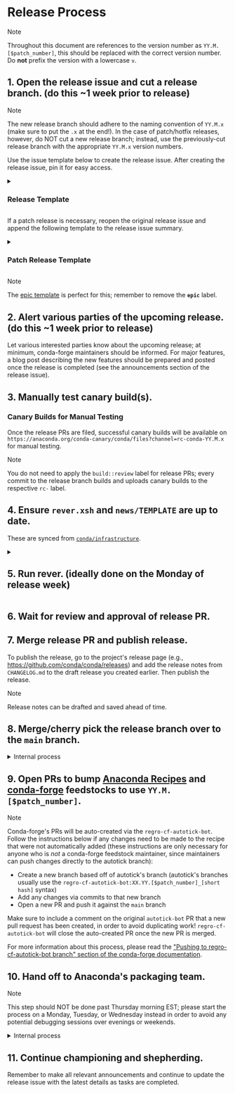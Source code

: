 <!-- edit this in https://github.com/conda/infrastructure -->

[epic template]: https://github.com/conda/conda/issues/new?assignees=&labels=epic&template=epic.yml
[compare]: https://github.com/conda/conda/compare
[new release]: https://github.com/conda/conda/releases/new
[infrastructure]: https://github.com/conda/infrastructure
[rever docs]: https://regro.github.io/rever-docs
[release docs]: https://docs.github.com/en/repositories/releasing-projects-on-github/automatically-generated-release-notes
[merge conflicts]: https://docs.github.com/en/pull-requests/collaborating-with-pull-requests/addressing-merge-conflicts/about-merge-conflicts
[Anaconda Recipes]: https://github.com/AnacondaRecipes/conda-feedstock
[conda-forge]: https://github.com/conda-forge/conda-feedstock

# Release Process

> [!NOTE]
> Throughout this document are references to the version number as `YY.M.[$patch_number]`, this should be replaced with the correct version number. Do **not** prefix the version with a lowercase `v`.

## 1. Open the release issue and cut a release branch. (do this ~1 week prior to release)

> [!NOTE]
> The new release branch should adhere to the naming convention of `YY.M.x` (make sure to put the `.x` at the end!). In the case of patch/hotfix releases, however, do NOT cut a new release branch; instead, use the previously-cut release branch with the appropriate `YY.M.x` version numbers.

Use the issue template below to create the release issue. After creating the release issue, pin it for easy access.

<details>
<summary><h3>Release Template</h3></summary>

```markdown
### Summary

Placeholder for `conda YY.M.x` release.

| Pilot | <pilot> |
|---|---|
| Co-pilot | <copilot> |

### Tasks

[milestone]: https://github.com/conda/conda/milestone/<milestone>
[process]: https://github.com/conda/conda/blob/main/RELEASE.md
[releases]: https://github.com/conda/conda/releases
[main]: https://github.com/AnacondaRecipes/conda-feedstock
[conda-forge]: https://github.com/conda-forge/conda-feedstock
[ReadTheDocs]: https://readthedocs.com/projects/continuumio-conda/

<details open>  <!-- feel free to remove the open attribute once this section is completed -->
<summary><h4>The week before release week</h4></summary>

- [ ] Create release branch (named `YY.M.x`)
- [ ] Ensure release candidates are being successfully built (see `conda-canary/label/rc-conda-YY.M.x`)
- [ ] [Complete outstanding PRs][milestone]
- [ ] Test release candidates
    <!-- indicate here who has signed off on testing -->

</details>

<details open>  <!-- feel free to remove the open attribute once this section is completed -->
<summary><h4>Release week</h4></summary>

- [ ] Create release PR (see [release process][process])
- [ ] [Publish release][releases]
- [ ] Merge `YY.M.x` back into `main`
- [ ] Activate the `YY.M.x` branch on [ReadTheDocs][ReadTheDocs]
- [ ] Feedstocks
    - [ ] Bump version & update dependencies/tests in [Anaconda, Inc.'s feedstock][main]
    - [ ] Bump version & update dependencies/tests in [conda-forge feedstock][conda-forge]
    <!-- link any other feedstock PRs here -->
- [ ] Hand off to the Anaconda packaging team
- [ ] Announce release
    - Blog Post (optional)
        - [ ] conda.org (link to pull request)
    - Long form
        - [ ] Create release [announcement draft](https://github.com/conda/communications)
        - [ ] [Discourse](https://conda.discourse.group/)
        - [ ] [Matrix (conda/conda)](https://matrix.to/#/#conda_conda:gitter.im) (this auto posts from Discourse)
    - Summary
        - [ ] [Twitter](https://twitter.com/condaproject)

</details>
```
</details>

If a patch release is necessary, reopen the original release issue and append the following template to the release issue summary.

<details>
<summary><h3>Patch Release Template</h3></summary>

```markdown
<details open>  <!-- feel free to remove the open attribute once this section is completed -->
<summary><h4>Patch YY.M.[$patch_number]</h4></summary>

- [ ] <!-- list issues & PRs that need to be resolved here -->
- [ ] Create release PR (see [release process][process])
- [ ] [Publish release][releases]
- [ ] Merge `YY.M.x` back into `main`
- [ ] Feedstocks
    - [ ] Bump version & update dependencies/tests in [Anaconda, Inc.'s feedstock][main]
    - [ ] Bump version & update dependencies/tests in [conda-forge feedstock][conda-forge]
- [ ] Hand off to the Anaconda packaging team

</details>
```

</details>

> [!NOTE]
> The [epic template][epic template] is perfect for this; remember to remove the **`epic`** label.

## 2. Alert various parties of the upcoming release. (do this ~1 week prior to release)

Let various interested parties know about the upcoming release; at minimum, conda-forge maintainers should be informed. For major features, a blog post describing the new features should be prepared and posted once the release is completed (see the announcements section of the release issue).

## 3. Manually test canary build(s).

### Canary Builds for Manual Testing

Once the release PRs are filed, successful canary builds will be available on `https://anaconda.org/conda-canary/conda/files?channel=rc-conda-YY.M.x` for manual testing.

> [!NOTE]
> You do not need to apply the `build::review` label for release PRs; every commit to the release branch builds and uploads canary builds to the respective `rc-` label.

## 4. Ensure `rever.xsh` and `news/TEMPLATE` are up to date.

These are synced from [`conda/infrastructure`][infrastructure].

<details>
<summary><h2>5. Run rever. (ideally done on the Monday of release week)</h2></summary>

Currently, there are only 2 activities we use rever for, (1) aggregating the authors and (2) updating the changelog. Aggregating the authors can be an error-prone process and also suffers from builtin race conditions (_i.e._, to generate an updated `.authors.yml` we need an updated `.mailmap` but to have an updated `.mailmap` we need an updated `.authors.yml`). This is why the following steps are very heavy-handed (and potentially repetitive) in running rever commands, undoing commits, squashing/reordering commits, etc.

1. Install [`rever`][rever docs] and activate the environment:

    ```bash
    $ conda create -n rever conda-forge::rever
    $ conda activate rever
    (rever) $
    ```

2. Clone and `cd` into the repository if you haven't done so already:

    ```bash
    (rever) $ git clone git@github.com:/conda.git
    (rever) $ cd conda
    ```

2. Fetch the latest changes from the remote and checkout the release branch created a week ago:

    ```bash
    (rever) $ git fetch upstream
    (rever) $ git checkout YY.M.x
    ```

2. Create a versioned branch, this is where rever will make its changes:

    ```bash
    (rever) $ git checkout -b changelog-YY.M.[$patch_number]
    ```

2. Run `rever --activities authors <VERSION>`:

    > **Note:** <!-- GH doesn't support nested admonitions, see https://github.com/orgs/community/discussions/16925 -->
    > Include `--force` when re-running any rever commands for the same `<VERSION>`, otherwise, rever will skip the activity and no changes will be made (i.e., rever remembers if an activity has been run for a given version).

    ```bash
    (rever) $ rever --activities authors --force <VERSION>
    ```

    - If rever finds that any of the authors are not correctly represented in `.authors.yml` it will produce an error. If the author that the error pertains to is:
        - **a new contributor**: the snippet suggested by rever should be added to the `.authors.yml` file.
        - **an existing contributor**, a result of using a new name/email combo: find the existing author in `.authors.yml` and add the new name/email combo to that author's `aliases` and `alterative_emails`.

    - Once you have successfully run `rever --activities authors` with no errors, review the commit made by rever. This commit will contain updates to one or more of the author files (`.authors.yml`, `.mailmap`, and `AUTHORS.md`). Due to the race condition between `.authors.yml` and `.mailmap`, we want to extract changes made to any of the following keys in `.authors.yml` and commit them separately from the other changes in the rever commit:
        -  `name`
        -  `email`
        -  `github`
        -  `aliases`
        -  `alternate_emails`

      Other keys (e.g., `num_commits` and `first_commit`) do not need to be included in this separate commit as they will be overwritten by rever.

    - Here's a sample run where we undo the commit made by rever in order to commit the changes to `.authors.yml` separately:

        ```bash
        (rever) $ rever --activities authors --force YY.M.[$patch_number]

        # changes were made to .authors.yml as per the prior bullet
        (rever) $ git diff --name-only HEAD HEAD~1
        .authors.yml
        .mailmap
        AUTHORS.md

        # undo commit
        (rever) $ git reset --soft HEAD~1

        # undo changes made to everything except .authors.yml
        (rever) $ git restore --staged --worktree .mailmap AUTHORS.md
        ```

    - Commit these changes to `.authors.yml`:

        ```bash
        (rever) $ git add .
        (rever) $ git commit -m "Update .authors.yml"
        ```

    - Rerun `rever --activities authors --force <VERSION>` and finally check that your `.mailmap` is correct by running:

        ```bash
        git shortlog -se
        ```

      Compare this list with `AUTHORS.md`. If they have any discrepancies, additional modifications to `.authors.yml` is needed, so repeat the above steps as needed.

    - Once you are pleased with how the author's file looks, we want to undo the rever commit and commit the `.mailmap` changes separately:

        ```bash
        # undo commit (but preserve changes)
        (rever) $ git reset --soft HEAD~1

        # undo changes made to everything except .mailmap
        (rever) $ git restore --staged --worktree .authors.yml AUTHORS.md
        ```

    - Commit these changes to `.mailmap`:

        ```bash
        (rever) $ git add .
        (rever) $ git commit -m "Update .mailmap"
        ```

    - Continue repeating the above processes until the `.authors.yml` and `.mailmap` are corrected to your liking. After completing this, you will have at most two commits on your release branch:

        ```bash
        (rever) $ git cherry -v <release branch>
        + 86957814cf235879498ed7806029b8ff5f400034 Update .authors.yml
        + 3ec7491f2f58494a62f1491987d66f499f8113ad Update .mailmap
        ```


4. Review news snippets (ensure they are all using the correct Markdown format, **not** reStructuredText) and add additional snippets for undocumented PRs/changes as necessary.

    > **Note:** <!-- GH doesn't support nested admonitions, see https://github.com/orgs/community/discussions/16925 -->
    > We've found it useful to name news snippets with the following format: `<PR #>-<DESCRIPTIVE SLUG>`.
    >
    > We've also found that we like to include the PR #s inline with the text itself, e.g.:
    >
    > ```markdown
    > ## Enhancements
    >
    > * Add `win-arm64` as a known platform (subdir). (#11778)
    > ```

    - You can utilize [GitHub's compare view][compare] to review what changes are to be included in this release. Make sure you compare the current release branch against the previous one (e.g., `24.5.x` would be compared against `24.3.x`)

    - Add a new news snippet for any PRs of importance that are missing.

    - Commit these changes to news snippets:

        ```bash
        (rever) $ git add .
        (rever) $ git commit -m "Update news"
        ```

    - After completing this, you will have at most three commits on your release branch:

        ```bash
        (rever) $ git cherry -v <release branch>
        + 86957814cf235879498ed7806029b8ff5f400034 Update .authors.yml
        + 3ec7491f2f58494a62f1491987d66f499f8113ad Update .mailmap
        + 432a9e1b41a3dec8f95a7556632f9a93fdf029fd Update news
        ```

5. Run `rever --activities changelog`:

    > **Note:** <!-- GH doesn't support nested admonitions, see https://github.com/orgs/community/discussions/16925 -->
    > This has previously been a notoriously fickle step (likely due to incorrect regex patterns in the `rever.xsh` config file and missing `github` keys in `.authors.yml`) so beware of potential hiccups. If this fails, it's highly likely to be an innocent issue.

    ```bash
    (rever) $ rever --activities changelog --force <VERSION>
    ```

    - Any necessary modifications to `.authors.yml`, `.mailmap`, or the news snippets themselves should be amended to the previous commits.

    - Once you have successfully run `rever --activities changelog` with no errors simply revert the last commit (see the next step for why):

        ```bash
        # undo commit (and discard changes)
        (rever) $ git reset --hard HEAD~1
        ```

    - After completing this, you will have at most three commits on your release branch:

        ```bash
        (rever) $ git cherry -v <release branch>
        + 86957814cf235879498ed7806029b8ff5f400034 Update .authors.yml
        + 3ec7491f2f58494a62f1491987d66f499f8113ad Update .mailmap
        + 432a9e1b41a3dec8f95a7556632f9a93fdf029fd Update news
        ```

6. Now that we have successfully run the activities separately, we wish to run both together. This will ensure that the contributor list, a side-effect of the authors activity, is included in the changelog activity.

    ```bash
    (rever) $ rever --force <VERSION>
    ```

    - After completing this, you will have at most five commits on your release branch:

        ```bash
        (rever) $ git cherry -v <release branch>
        + 86957814cf235879498ed7806029b8ff5f400034 Update .authors.yml
        + 3ec7491f2f58494a62f1491987d66f499f8113ad Update .mailmap
        + 432a9e1b41a3dec8f95a7556632f9a93fdf029fd Update news
        + a5c0db938893d2c12cab12a1f7eb3e646ed80373 Update authorship for YY.M.[$patch_number]
        + 5e95169d0df4bcdc2da9a6ba4a2561d90e49f75d Update CHANGELOG for YY.M.[$patch_number]
        ```

7. Since rever does not include stats on first-time contributors, we will need to add this manually.

    - Use [GitHub's auto-generated release notes][new release] to get a list of all new contributors (and their first PR) and manually merge this list with the contributor list in `CHANGELOG.md`. See [GitHub docs][release docs] for how to auto-generate the release notes.

    - Commit these final changes:

        ```bash
        (rever) $ git add .
        (rever) $ git commit -m "Add first-time contributions"
        ```

    - After completing this, you will have at most six commits on your release branch:

        ```bash
        (rever) $ git cherry -v <release branch>
        + 86957814cf235879498ed7806029b8ff5f400034 Update .authors.yml
        + 3ec7491f2f58494a62f1491987d66f499f8113ad Update .mailmap
        + 432a9e1b41a3dec8f95a7556632f9a93fdf029fd Update news
        + a5c0db938893d2c12cab12a1f7eb3e646ed80373 Update authorship for YY.M.[$patch_number]
        + 5e95169d0df4bcdc2da9a6ba4a2561d90e49f75d Update CHANGELOG for YY.M.[$patch_number]
        + 93fdf029fd4cf235872c12cab12a1f7e8f95a755 Add first-time contributions
        ```

8. Push this versioned branch.

    ```bash
    (rever) $ git push -u upstream changelog-YY.M.[$patch_number]
    ```

9. Open the Release PR targing the `YY.M.x` branch.

    <details>
    <summary>GitHub PR Template</summary>

    ```markdown
    ## Description

    ✂️ snip snip ✂️ the making of a new release.

    Xref #<RELEASE ISSUE>
    ```

    </details>

10. Update release issue to include a link to the release PR.

11. [Create][new release] the release and **SAVE AS A DRAFT** with the following values:

    > **Note:** <!-- GH doesn't support nested admonitions, see https://github.com/orgs/community/discussions/16925 -->
    > Only publish the release after the release PR is merged, until then always **save as draft**.

    | Field | Value |
    |---|---|
    | Choose a tag | `YY.M.[$patch_number]` |
    | Target | `YY.M.x` |
    | Body | copy/paste blurb from `CHANGELOG.md` |

</details>

## 6. Wait for review and approval of release PR.

## 7. Merge release PR and publish release.

To publish the release, go to the project's release page (e.g., https://github.com/conda/conda/releases) and add the release notes from `CHANGELOG.md` to the draft release you created earlier. Then publish the release.

> [!NOTE]
> Release notes can be drafted and saved ahead of time.

## 8. Merge/cherry pick the release branch over to the `main` branch.

<details>
<summary>Internal process</summary>

1. From the main "< > Code" page of the repository, select the drop down menu next to the `main` branch button and then select "View all branches" at the very bottom.

2. Find the applicable `YY.M.x` branch and click the "New pull request" button.

3. "Base" should point to `main` while "Compare" should point to `YY.M.x`.

4. Ensure that all of the commits being pulled in look accurate, then select "Create pull request".

> [!NOTE]
> Make sure NOT to push the "Update Branch" button. If there are [merge conflicts][merge conflicts], create a temporary "connector branch" dedicated to fixing merge conflicts separately from the `YY.M.x` and `main` branches.

5. Review and merge the pull request the same as any code change pull request.

> [!NOTE]
> The commits from the release branch need to be retained in order to be able to compare individual commits; in other words, a "merge commit" is required when merging the resulting pull request vs. a "squash merge". Protected branches will require permissions to be temporarily relaxed in order to enable this action.

</details>

## 9. Open PRs to bump [Anaconda Recipes][Anaconda Recipes] and [conda-forge][conda-forge] feedstocks to use `YY.M.[$patch_number]`.

> [!NOTE]
> Conda-forge's PRs will be auto-created via the `regro-cf-autotick-bot`. Follow the instructions below if any changes need to be made to the recipe that were not automatically added (these instructions are only necessary for anyone who is _not_ a conda-forge feedstock maintainer, since maintainers can push changes directly to the autotick branch):
> - Create a new branch based off of autotick's branch (autotick's branches usually use the `regro-cf-autotick-bot:XX.YY.[$patch_number]_[short hash]` syntax)
> - Add any changes via commits to that new branch
> - Open a new PR and push it against the `main` branch
>
> Make sure to include a comment on the original `autotick-bot` PR that a new pull request has been created, in order to avoid duplicating work!  `regro-cf-autotick-bot` will close the auto-created PR once the new PR is merged.
>
> For more information about this process, please read the ["Pushing to regro-cf-autotick-bot branch" section of the conda-forge documentation](https://conda-forge.org/docs/maintainer/updating_pkgs.html#pushing-to-regro-cf-autotick-bot-branch).


## 10. Hand off to Anaconda's packaging team.

> [!NOTE]
> This step should NOT be done past Thursday morning EST; please start the process on a Monday, Tuesday, or Wednesday instead in order to avoid any potential debugging sessions over evenings or weekends.

<details>
<summary>Internal process</summary>

1. Open packaging request in #package_requests Slack channel, include links to the Release PR and feedstock PRs.

2. Message packaging team/PM to let them know that a release has occurred and that you are the release manager.

</details>

## 11. Continue championing and shepherding.

Remember to make all relevant announcements and continue to update the release issue with the latest details as tasks are completed.
